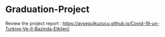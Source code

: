 # Graduation-Project

Review the project report : https://aysegulkuzucu.github.io/Covid-19-un-Turkiye-Ve-Il-Bazinda-Etkileri/
 
